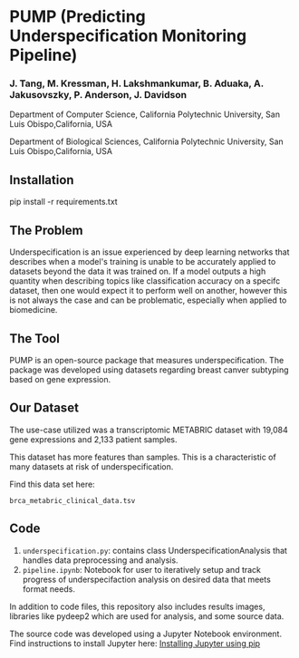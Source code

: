 # PUMP (Predicting Underspecification Monitoring Pipeline)
### J. Tang, M. Kressman, H. Lakshmankumar, B. Aduaka, A. Jakusovszky, P. Anderson, J. Davidson
Department of Computer Science, California Polytechnic University, San Luis Obispo,California, USA 

Department of Biological Sciences, California Polytechnic University, San Luis Obispo,California, USA

## Installation
pip install -r requirements.txt

## The Problem

Underspecification is an issue experienced by deep learning networks that describes when a model's training is unable to be accurately applied to datasets beyond the data it was trained on. If a model outputs a high quantity when describing topics like classification accuracy on a specifc dataset, then one would expect it to perform well on another, however this is not always the case and can be problematic, especially when applied to biomedicine.

## The Tool

PUMP is an open-source package that measures underspecification. The package was developed using datasets regarding breast canver subtyping based on gene expression.

## Our Dataset

The use-case utilized was a transcriptomic METABRIC dataset with 19,084 gene expressions and 2,133 patient samples. 

This dataset has more features than samples. This is a characteristic of many datasets at risk of underspecification.

Find this data set here:

`brca_metabric_clinical_data.tsv`

## Code
1. `underspecification.py`: contains class UnderspecificationAnalysis that handles data preprocessing and analysis.
2. `pipeline.ipynb`: Notebook for user to iteratively setup and track progress of underspecifaction analysis on desired data that meets format needs.

In addition to code files, this repository also includes results images, libraries like pydeep2 which are used for analysis, and some source data. 

The source code was developed using a Jupyter Notebook environment. Find instructions to install Jupyter here: [Installing Jupyter using pip](https://jupyter.org/install)
